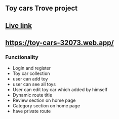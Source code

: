 ## Toy cars Trove project 

## [Live link ](https://toy-cars-32073.web.app/)
## https://toy-cars-32073.web.app/

### Functionality 
- Login and register 
- Toy car collection 
- user can add toy 
- user can see all toys
- User can edit toy car which added by himself
- Dynamic route title 
- Review section on home page
- Category section on home page 
- have private route 
